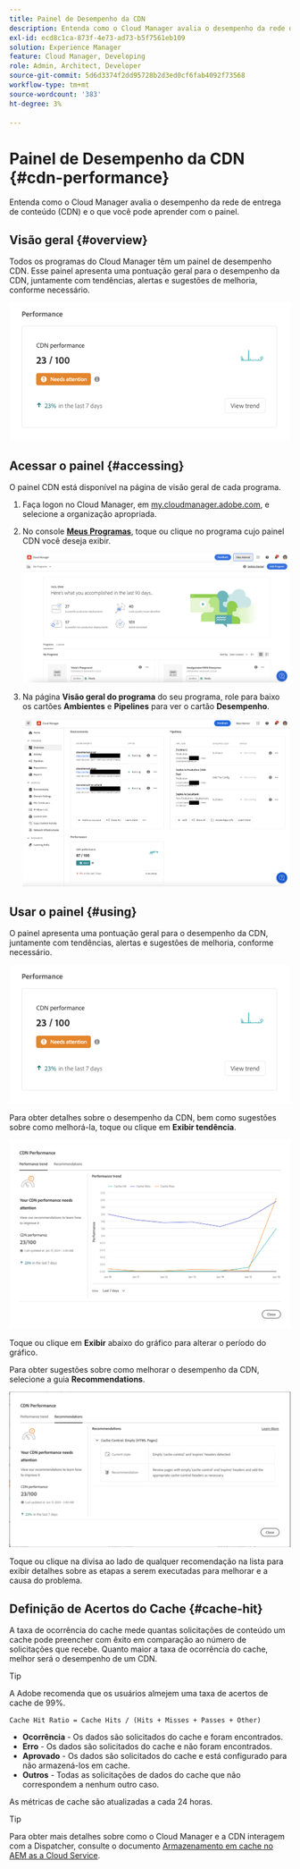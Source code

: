 ```yaml
---
title: Painel de Desempenho da CDN
description: Entenda como o Cloud Manager avalia o desempenho da rede de entrega de conteúdo (CDN) e o que você pode aprender com o painel.
exl-id: ecd8c1ca-873f-4e73-ad73-b5f7561eb109
solution: Experience Manager
feature: Cloud Manager, Developing
role: Admin, Architect, Developer
source-git-commit: 5d6d3374f2dd95728b2d3ed0cf6fab4092f73568
workflow-type: tm+mt
source-wordcount: '383'
ht-degree: 3%

---
```


# Painel de Desempenho da CDN {#cdn-performance}

Entenda como o Cloud Manager avalia o desempenho da rede de entrega de conteúdo (CDN) e o que você pode aprender com o painel.

## Visão geral {#overview}

Todos os programas do Cloud Manager têm um painel de desempenho CDN. Esse painel apresenta uma pontuação geral para o desempenho da CDN, juntamente com tendências, alertas e sugestões de melhoria, conforme necessário.

![Painel de desempenho da CDN](assets/cdn-performance-dashboard.png)

## Acessar o painel {#accessing}

O painel CDN está disponível na página de visão geral de cada programa.

1. Faça logon no Cloud Manager, em [my.cloudmanager.adobe.com](https://my.cloudmanager.adobe.com/), e selecione a organização apropriada.

1. No console **[Meus Programas](/help/implementing/cloud-manager/navigation.md#my-programs)**, toque ou clique no programa cujo painel CDN você deseja exibir.

   ![Página Meus programas](assets/my-programs.png)

1. Na página **Visão geral do programa** do seu programa, role para baixo os cartões **Ambientes** e **Pipelines** para ver o cartão **Desempenho**.

   ![Desempenho](assets/cdn-performance-overview.png)

## Usar o painel {#using}

O painel apresenta uma pontuação geral para o desempenho da CDN, juntamente com tendências, alertas e sugestões de melhoria, conforme necessário.

![Painel de desempenho da CDN](assets/cdn-performance-dashboard.png)

Para obter detalhes sobre o desempenho da CDN, bem como sugestões sobre como melhorá-la, toque ou clique em **Exibir tendência**.

![Tendência de desempenho](assets/cdn-performance-trend.png)

Toque ou clique em **Exibir** abaixo do gráfico para alterar o período do gráfico.

Para obter sugestões sobre como melhorar o desempenho da CDN, selecione a guia **Recommendations**.

![Recomendações da CDN](assets/cdn-performance-recommendations.png)

Toque ou clique na divisa ao lado de qualquer recomendação na lista para exibir detalhes sobre as etapas a serem executadas para melhorar e a causa do problema.

## Definição de Acertos do Cache {#cache-hit}

A taxa de ocorrência do cache mede quantas solicitações de conteúdo um cache pode preencher com êxito em comparação ao número de solicitações que recebe. Quanto maior a taxa de ocorrência do cache, melhor será o desempenho de um CDN.

>[!TIP]
>
>A Adobe recomenda que os usuários almejem uma taxa de acertos de cache de 99%.

```text
Cache Hit Ratio = Cache Hits / (Hits + Misses + Passes + Other)
```

* **Ocorrência** - Os dados são solicitados do cache e foram encontrados.
* **Erro** - Os dados são solicitados do cache e não foram encontrados.
* **Aprovado** - Os dados são solicitados do cache e está configurado para não armazená-los em cache.
* **Outros** - Todas as solicitações de dados do cache que não correspondem a nenhum outro caso.

As métricas de cache são atualizadas a cada 24 horas.

>[!TIP]
>
>Para obter mais detalhes sobre como o Cloud Manager e a CDN interagem com a Dispatcher, consulte o documento [Armazenamento em cache no AEM as a Cloud Service](/help/implementing/dispatcher/caching.md).
